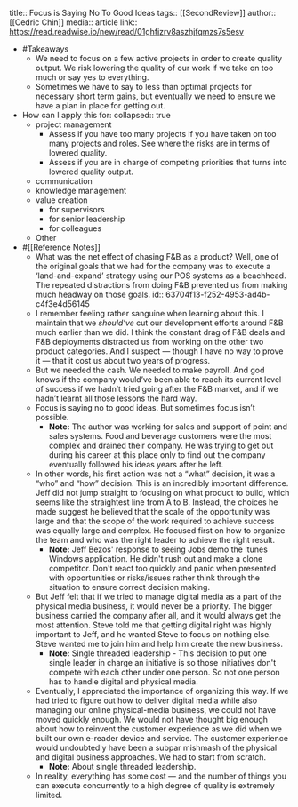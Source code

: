 title:: Focus is Saying No To Good Ideas
tags:: [[SecondReview]] 
author:: [[Cedric Chin]] 
media:: article
link:: https://read.readwise.io/new/read/01ghfjzrv8aszhjfqmzs7s5esv

- #Takeaways
	- We need to focus on a few active projects in order to create quality output. We risk lowering the quality of our work if we take on too much or say yes to everything.
	- Sometimes we have to say to less than optimal projects for necessary short term gains, but eventually we need to ensure we have a plan in place for getting out.
- How can I apply this for:
  collapsed:: true
	- project management
		- Assess if you have too many projects if you have taken on too many projects and roles. See where the risks are in terms of lowered quality.
		- Assess if you are in charge of competing priorities that turns into lowered quality output.
	- communication
	- knowledge management
	- value creation
		- for supervisors
		- for senior leadership
		- for colleagues
	- Other
- #[[Reference Notes]]
	- What was the net effect of chasing F&B as a product? Well, one of the original goals that we had for the company was to execute a ‘land-and-expand’ strategy using our POS systems as a beachhead. The repeated distractions from doing F&B prevented us from making much headway on those goals.
	  id:: 63704f13-f252-4953-ad4b-c4f3e4d56145
	- I remember feeling rather sanguine when learning about this. I maintain that we *should’ve* cut our development efforts around F&B much earlier than we did. I think the constant drag of F&B deals and F&B deployments distracted us from working on the other two product categories. And I suspect — though I have no way to prove it — that it cost us about two years of progress.
	- But we needed the cash. We needed to make payroll. And god knows if the company would’ve been able to reach its current level of success if we hadn’t tried going after the F&B market, and if we hadn’t learnt all those lessons the hard way.
	- Focus is saying no to good ideas. But sometimes focus isn’t possible.
		- **Note:** The author was working for sales and support of point and sales systems. Food and beverage customers were the most complex and drained their company. He was trying to get out during his career at this place only to find out the company eventually followed his ideas years after he left.
	- In other words, his first action was not a “what” decision, it was a “who” and “how” decision. This is an incredibly important difference. Jeff did not jump straight to focusing on what product to build, which seems like the straightest line from A to B. Instead, the choices he made suggest he believed that the scale of the opportunity was large and that the scope of the work required to achieve success was equally large and complex. He focused first on how to organize the team and who was the right leader to achieve the right result.
		- **Note:** Jeff Bezos' response to seeing Jobs demo the Itunes Windows application. He didn't rush out and make a clone competitor. Don't react too quickly and panic when presented with opportunities or risks/issues rather think through the situation to ensure correct decision making.
	- But Jeff felt that if we tried to manage digital media as a part of the physical media business, it would never be a priority. The bigger business carried the company after all, and it would always get the most attention. Steve told me that getting digital right was highly important to Jeff, and he wanted Steve to focus on nothing else. Steve wanted me to join him and help him create the new business.
		- **Note:** Single threaded leadership - This decision to put one single leader in charge an initiative is so those initiatives don't compete with each other under one person. So not one person has to handle digital and physical media.
	- Eventually, I appreciated the importance of organizing this way. If we had tried to figure out how to deliver digital media while also managing our online physical-media business, we could not have moved quickly enough. We would not have thought big enough about how to reinvent the customer experience as we did when we built our own e-reader device and service. The customer experience would undoubtedly have been a subpar mishmash of the physical and digital business approaches. We had to start from scratch.
		- **Note:** About single threaded leadership.
	- In reality, everything has some cost — and the number of things you can execute concurrently to a high degree of quality is extremely limited.